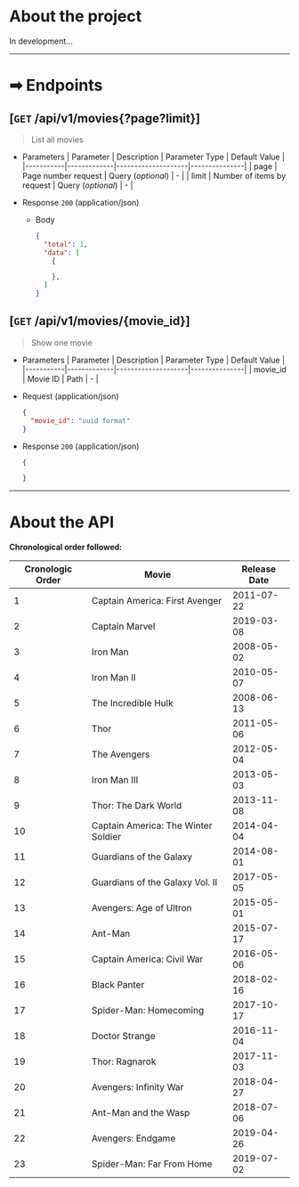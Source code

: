 # About the project

In development...
___

# ➡ Endpoints

## [`GET` /api/v1/movies{?page?limit}]
> List all movies
+ Parameters
  | Parameter | Description | Parameter Type     | Default Value  |
  |-----------|-------------|--------------------|---------------|
  | page      | Page number request | Query (*optional*) | - |
  | limit     | Number of items by request | Query (*optional*) | - |

+ Response `200` (application/json)
  + Body
    ```json
    {
      "total": 1,
      "data": [
        {

        },
      ]
    }
    ```

## [`GET` /api/v1/movies/{movie_id}]
> Show one movie
+ Parameters
  | Parameter | Description | Parameter Type     | Default Value  |
  |-----------|-------------|--------------------|---------------|
  | movie_id  | Movie ID    | Path               | - |

+ Request (application/json)
  ```json
  {
    "movie_id": "uuid format"
  }
  ```

+ Response `200` (application/json)
  ```json
  {

  }
  ```
___

# About the API

**Chronological order followed:**

| Cronologic Order | Movie | Release Date |
|------------------|-------| ------------ |
| 1 | Captain America: First Avenger | 2011-07-22 |
| 2 | Captain Marvel | 2019-03-08 |
| 3 | Iron Man | 2008-05-02 |
| 4 | Iron Man II | 2010-05-07 |
| 5 | The Incredible Hulk | 2008-06-13 |
| 6 | Thor | 2011-05-06 |
| 7 | The Avengers | 2012-05-04 |
| 8 | Iron Man III | 2013-05-03 |
| 9 | Thor: The Dark World | 2013-11-08 |
| 10 | Captain America: The Winter Soldier | 2014-04-04 |
| 11 | Guardians of the Galaxy | 2014-08-01 |
| 12 | Guardians of the Galaxy Vol. II | 2017-05-05 |
| 13 | Avengers: Age of Ultron | 2015-05-01 |
| 14 | Ant-Man | 2015-07-17 |
| 15 | Captain America: Civil War | 2016-05-06 |
| 16 | Black Panter | 2018-02-16 |
| 17 | Spider-Man: Homecoming | 2017-10-17 |
| 18 | Doctor Strange | 2016-11-04 |
| 19 | Thor: Ragnarok | 2017-11-03 |
| 20 | Avengers: Infinity War | 2018-04-27 |
| 21 | Ant-Man and the Wasp | 2018-07-06 |
| 22 | Avengers: Endgame | 2019-04-26 |
| 23 | Spider-Man: Far From Home | 2019-07-02 |

